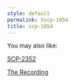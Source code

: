 ```yaml
---
style: default
permalink: Xscp-1054
title: scp-1054
---
```

You may also like:

[SCP-2352](http://scp-wiki.net/scp-2352)

[The Recording](http://scp-wiki.net/the-recording)
